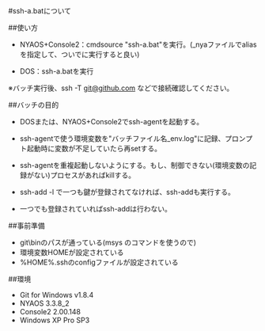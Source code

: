 #ssh-a.batについて

##使い方

- NYAOS+Console2：cmdsource "ssh-a.bat"を実行。(_nyaファイルでaliasを指定して、ついでに実行すると良い)

- DOS：ssh-a.batを実行

 ※バッチ実行後、ssh -T git@github.com などで接続確認してください。


##バッチの目的

- DOSまたは、NYAOS+Console2でssh-agentを起動する。
 - ssh-agentで使う環境変数を"バッチファイル名_env.log"に記録、プロンプト起動時に変数が不足していたら再setする。
 - ssh-agentを重複起動しないようにする。もし、制御できない(環境変数の記録がない)プロセスがあればkillする。

- ssh-add -l で一つも鍵が登録されてなければ、ssh-addも実行する。
 - 一つでも登録されていればssh-addは行わない。


##事前準備

- git\binのパスが通っている(msys のコマンドを使うので)
- 環境変数HOMEが設定されている
- %HOME%\.sshのconfigファイルが設定されている


##環境

- Git for Windows v1.8.4
- NYAOS 3.3.8_2
- Console2 2.00.148
- Windows XP Pro SP3

